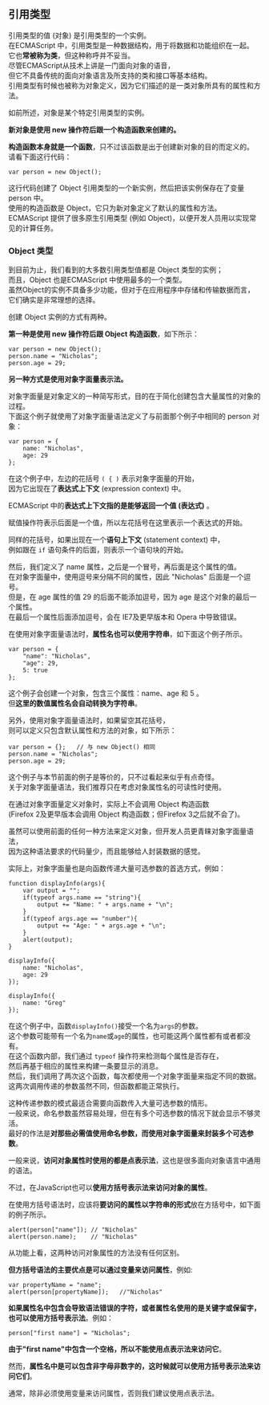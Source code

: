 ## 引用类型

引用类型的值 (对象) 是引用类型的一个实例。  
在ECMAScript 中，引用类型是一种数据结构，用于将数据和功能组织在一起。  
它也**常被称为类**，但这种称呼并不妥当。  
尽管ECMAScript从技术上讲是一门面向对象的语音，  
但它不具备传统的面向对象语言及所支持的类和接口等基本结构。  
引用类型有时候也被称为对象定义，因为它们描述的是一类对象所具有的属性和方法。
     
如前所述，对象是某个特定引用类型的实例。  

**新对象是使用 new 操作符后跟一个构造函数来创建的。**  

**构造函数本身就是一个函数**，只不过该函数是出于创建新对象的目的而定义的。  
请看下面这行代码：

	var person = new Object();
     
这行代码创建了 Object 引用类型的一个新实例，然后把该实例保存在了变量 person 中。  
使用的构造函数是 Object，它只为新对象定义了默认的属性和方法。  
ECMAScript 提供了很多原生引用类型 (例如 Object)，以便开发人员用以实现常见的计算任务。

### Object 类型

到目前为止，我们看到的大多数引用类型值都是 Object 类型的实例；  
而且，Object 也是ECMAScript 中使用最多的一个类型。  
虽然Object的实例不具备多少功能，但对于在应用程序中存储和传输数据而言，它们确实是非常理想的选择。

创建 Object 实例的方式有两种。  

**第一种是使用 new 操作符后跟 Object 构造函数**，如下所示：  

	var person = new Object();
    person.name = "Nicholas";
    person.age = 29;

**另一种方式是使用对象字面量表示法。**  

对象字面量是对象定义的一种简写形式，目的在于简化创建包含大量属性的对象的过程。  
下面这个例子就使用了对象字面量语法定义了与前面那个例子中相同的 person 对象：  
     
	var person = {
    	name: "Nicholas",
        age: 29
    };

在这个例子中，左边的花括号 `( { )` 表示对象字面量的开始，  
因为它出现在了**表达式上下文** (expression context) 中。  

ECMAScript 中的**表达式上下文指的是能够返回一个值 (表达式)** 。  

赋值操作符表示后面是一个值，所以左花括号在这里表示一个表达式的开始。  

同样的花括号，如果出现在一个**语句上下文** (statement context) 中，  
例如跟在 `if` 语句条件的后面，则表示一个语句块的开始。  

然后，我们定义了 name 属性，之后是一个冒号，再后面是这个属性的值。  
在对象字面量中，使用逗号来分隔不同的属性，因此 "Nicholas" 后面是一个逗号。  
但是，在 age 属性的值 29 的后面不能添加逗号，因为 age 是这个对象的最后一个属性。  
在最后一个属性后面添加逗号，会在 IE7及更早版本和 Opera 中导致错误。  

在使用对象字面量语法时，**属性名也可以使用字符串**，如下面这个例子所示。  
     
	var person = {
    	"name": "Nicholas",
        "age": 29,
        5: true
    };

这个例子会创建一个对象，包含三个属性：name、age 和 5 。  
但**这里的数值属性名会自动转换为字符串**。  
    
另外，使用对象字面量语法时，如果留空其花括号，  
则可以定义只包含默认属性和方法的对象，如下所示：

	var person = {};   // 与 new Object() 相同
    person.name = "Nicholas";
    person.age = 29;

这个例子与本节前面的例子是等价的，只不过看起来似乎有点奇怪。  
关于对象字面量语法，我们推荐只在考虑对象属性名的可读性时使用。  

在通过对象字面量定义对象时，实际上不会调用 Object 构造函数   
(Firefox 2及更早版本会调用 Object 构造函数；但Firefox 3之后就不会了)。

虽然可以使用前面的任何一种方法来定义对象，但开发人员更青睐对象字面量语法，  
因为这种语法要求的代码量少，而且能够给人封装数据的感觉。  

实际上，对象字面量也是向函数传递大量可选参数的首选方式，例如：  

	function displayInfo(args){
    	var output = "";
        if(typeof args.name == "string"){
        	output += "Name: " + args.name + "\n";
        }
        if(typeof args.age == "number"){
        	output += "Age: " + args.age + "\n";
        }
        alert(output);
    }

    displayInfo({
    	name: "Nicholas",
        age: 29
    });

    displayInfo({
    	name: "Greg"
    });

在这个例子中，函数`displayInfo()`接受一个名为`args`的参数。  
这个参数可能带有一个名为`name`或`age`的属性，也可能这两个属性都有或者都没有。  
在这个函数内部，我们通过 `typeof` 操作符来检测每个属性是否存在，  
然后再基于相应的属性来构建一条要显示的消息。  
然后，我们调用了两次这个函数，每次都使用一个对象字面量来指定不同的数据。  
这两次调用传递的参数虽然不同，但函数都能正常执行。

这种传递参数的模式最适合需要向函数传入大量可选参数的情形。  
一般来说，命名参数虽然容易处理，但在有多个可选参数的情况下就会显示不够灵活。  
最好的作法是**对那些必需值使用命名参数，而使用对象字面量来封装多个可选参数**。  

一般来说，**访问对象属性时使用的都是点表示法**，这也是很多面向对象语言中通用的语法。

不过，在JavaScript也可以**使用方括号表示法来访问对象的属性**。  

在使用方括号语法时，应该将**要访问的属性以字符串的形式**放在方括号中，如下面的例子所示。  

	alert(person["name"]); // "Nicholas"
    alert(person.name);    // "Nicholas"
    
从功能上看，这两种访问对象属性的方法没有任何区别。  

**但方括号语法的主要优点是可以通过变量来访问属性**，例如:  
     
	var propertyName = "name";
    alert(person[propertyName]);   //"Nicholas"
    
**如果属性名中包含会导致语法错误的字符，或者属性名使用的是关键字或保留字，也可以使用方括号表示法**。例如：  

	person["first name"] = "Nicholas";

**由于"first name"中包含一个空格，所以不能使用点表示法来访问它**。  

然而，**属性名中是可以包含非字母非数字的，这时候就可以使用方括号表示法来访问它们**。  

通常，除非必须使用变量来访问属性，否则我们建议使用点表示法。  

